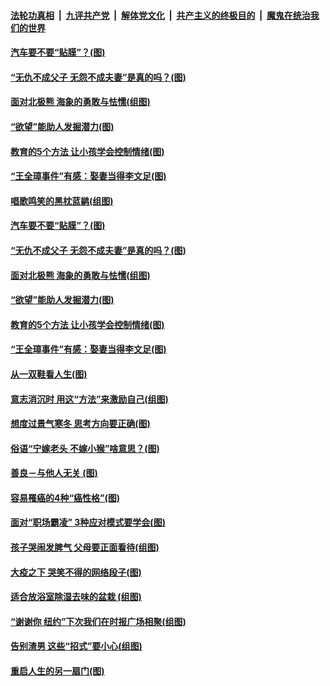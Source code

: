 ####  [法轮功真相](../../../../basic/blob/master/README.md?t=05080631) &nbsp;|&nbsp; [九评共产党](../../../../9ping.md/blob/master/README.md?t=05080631) &nbsp;|&nbsp; [解体党文化](../../../../jtdwh.md/blob/master/README.md?t=05080631)  &nbsp;|&nbsp; [共产主义的终极目的](../../../../gczydzjmd.md/blob/master/README.md?t=05080631) &nbsp;|&nbsp; [魔鬼在统治我们的世界](../../../../mgztzwmdsj.md/blob/master/README.md?t=05080631) 

#### [汽车要不要“贴膜”？(图)](../pages/p8/932413.md?t=05080631) 

#### [“无仇不成父子 无怨不成夫妻”是真的吗？(图)](../pages/p8/932398.md?t=05080631) 

#### [面对北极熊 海象的勇敢与怯懦(组图)](../pages/p8/931709.md?t=05080631) 

#### [“欲望”能助人发掘潜力(图)](../pages/p8/932351.md?t=05080631) 

#### [教育的5个方法 让小孩学会控制情绪(图)](../pages/p8/932307.md?t=05080631) 

#### [“王全璋事件”有感：娶妻当得李文足(图)](../pages/p8/932227.md?t=05080631) 

#### [唱歌鸣笑的黑枕蓝鹟(组图)](../pages/p8/932419.md?t=05080631) 

#### [汽车要不要“贴膜”？(图)](../pages/p8/932413.md?t=05080631) 

#### [“无仇不成父子 无怨不成夫妻”是真的吗？(图)](../pages/p8/932398.md?t=05080631) 

#### [面对北极熊 海象的勇敢与怯懦(组图)](../pages/p8/931709.md?t=05080631) 

#### [“欲望”能助人发掘潜力(图)](../pages/p8/932351.md?t=05080631) 

#### [教育的5个方法 让小孩学会控制情绪(图)](../pages/p8/932307.md?t=05080631) 

#### [“王全璋事件”有感：娶妻当得李文足(图)](../pages/p8/932227.md?t=05080631) 

#### [从一双鞋看人生(图)](../pages/p8/932294.md?t=05080631) 

#### [意志消沉时 用这“方法”来激励自己(组图)](../pages/p8/932231.md?t=05080631) 

#### [想度过景气寒冬 思考方向要正确(图)](../pages/p8/932161.md?t=05080631) 

#### [俗语“宁嫁老头 不嫁小猴”啥意思？(图)](../pages/p8/932169.md?t=05080631) 

#### [善良－与他人无关&nbsp;(图)](../pages/p8/931997.md?t=05080631) 

#### [容易罹癌的4种“癌性格”(图)](../pages/p8/931697.md?t=05080631) 

#### [面对“职场霸凌” 3种应对模式要学会(图)](../pages/p8/930802.md?t=05080631) 

#### [孩子哭闹发脾气 父母要正面看待(组图)](../pages/p8/931995.md?t=05080631) 

#### [大疫之下 哭笑不得的网络段子(图)](../pages/p8/931989.md?t=05080631) 

#### [适合放浴室除湿去味的盆栽 (组图)](../pages/p8/931888.md?t=05080631) 

#### [“谢谢你 纽约”下次我们在时报广场相聚(组图)](../pages/p8/931469.md?t=05080631) 

#### [告别渣男 这些“招式”要小心(组图)](../pages/p8/930798.md?t=05080631) 

#### [重启人生的另一扇门(图)](../pages/p8/931472.md?t=05080631) 

